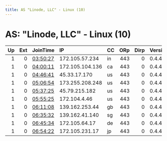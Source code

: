 ```yaml
---
title: AS "Linode, LLC" - Linux (10)
---
```


# AS: "Linode, LLC" - Linux (10)

|   Up |   Ext | JoinTime                                                                                            | IP              | CC   |   ORp |   Dirp | Version   | Contact   | Nickname   |   eFamMembers |
|-----:|------:|:----------------------------------------------------------------------------------------------------|:----------------|:-----|------:|-------:|:----------|:----------|:-----------|--------------:|
|    1 |     0 | [03:50:27](https://metrics.torproject.org/rs.html#details/782460A38D76BFE9FED068046055E98EAEF0FECE) | 172.105.57.234  | in   |   443 |      0 | 0.4.4.5   | None      | Unnamed    |             1 |
|    1 |     0 | [04:00:11](https://metrics.torproject.org/rs.html#details/6598F432C1B83455A65CD7135A79A32F6D7BC1D6) | 172.105.104.136 | ca   |   443 |      0 | 0.4.4.5   | None      | Unnamed    |             1 |
|    1 |     0 | [04:46:41](https://metrics.torproject.org/rs.html#details/EB2ED7AFBEC1DFE28C50F5090709BAC22D64C217) | 45.33.17.170    | us   |   443 |      0 | 0.4.4.5   | None      | Unnamed    |             1 |
|    1 |     0 | [05:06:54](https://metrics.torproject.org/rs.html#details/00235364FB65D0FE5FBA028AC303B5A66DAAEDDB) | 173.255.208.248 | us   |   443 |      0 | 0.4.4.5   | None      | Unnamed    |             1 |
|    1 |     0 | [05:37:25](https://metrics.torproject.org/rs.html#details/E7FBEA59AA5E624F9EF2DFC3E14B828DC9EB4A03) | 45.79.215.182   | us   |   443 |      0 | 0.4.4.5   | None      | Unnamed    |             1 |
|    1 |     0 | [05:55:25](https://metrics.torproject.org/rs.html#details/488B5A2883BF520D1A05B0B3A3DEAC4A3A4ADC42) | 172.104.4.46    | us   |   443 |      0 | 0.4.4.5   | None      | Unnamed    |             1 |
|    1 |     0 | [06:11:08](https://metrics.torproject.org/rs.html#details/6B39D184436F4D603E6B54CAEA0A1E36A3934E0C) | 139.162.253.44  | gb   |   443 |      0 | 0.4.4.5   | None      | Unnamed    |             1 |
|    1 |     0 | [06:35:32](https://metrics.torproject.org/rs.html#details/36D1604A2E9CA5F7BF034EA17DB6671802381671) | 139.162.41.140  | sg   |   443 |      0 | 0.4.4.5   | None      | Unnamed    |             1 |
|    1 |     0 | [06:45:34](https://metrics.torproject.org/rs.html#details/75EC73705CFE93FFA62238841B225B0E5D6942EC) | 172.105.64.17   | de   |   443 |      0 | 0.4.4.5   | None      | Unnamed    |             1 |
|    1 |     0 | [06:54:22](https://metrics.torproject.org/rs.html#details/1D8009C68C89508CEAA6E23F9E039A3ED0E20D50) | 172.105.231.17  | jp   |   443 |      0 | 0.4.4.5   | None      | Unnamed    |             1 |
